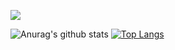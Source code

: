 <!--
**al6nlee/al6nlee** is a ✨ _special_ ✨ repository because its `README.md` (this file) appears on your GitHub profile.

Here are some ideas to get you started:

- 🔭 I’m currently working on ...
- 🌱 I’m currently learning ...
- 👯 I’m looking to collaborate on ...
- 🤔 I’m looking for help with ...
- 💬 Ask me about ...
- 📫 How to reach me: ...
- 😄 Pronouns: ...
- ⚡ Fun fact: ...
-->
![](https://komarev.com/ghpvc/?username=al6nlee&color=yellowgreen)

![Anurag's github stats](https://github-readme-stats.vercel.app/api?username=al6nlee&show_icons=true&icon_color=fff&bg_color=30,e96443,904e95&title_color=fff&text_color=fff)  [![Top Langs](https://github-readme-stats.vercel.app/api/top-langs/?username=al6nlee&layout=compact&theme=buefy&title_color=000)](https://github.com/anuraghazra/github-readme-stats)
